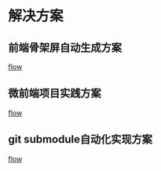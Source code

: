 # 解决方案


## 前端骨架屏自动生成方案
[flow](./skeleton.md ':include')


## 微前端项目实践方案
[flow](./micro.md ':include')


## git submodule自动化实现方案
[flow](./node_git_submodule.md ':include')



 <!-- https://juejin.im/post/5d320900f265da1bd424bab9#heading-2
网页骨架屏自动生成方案


https://juejin.im/post/5e80bd84e51d4547134bc32c#heading-0
一步步带你实践自动化生成骨架屏

马蜂窝技术-骨架屏
https://www.cnblogs.com/mfwtech/p/11474796.html -->


